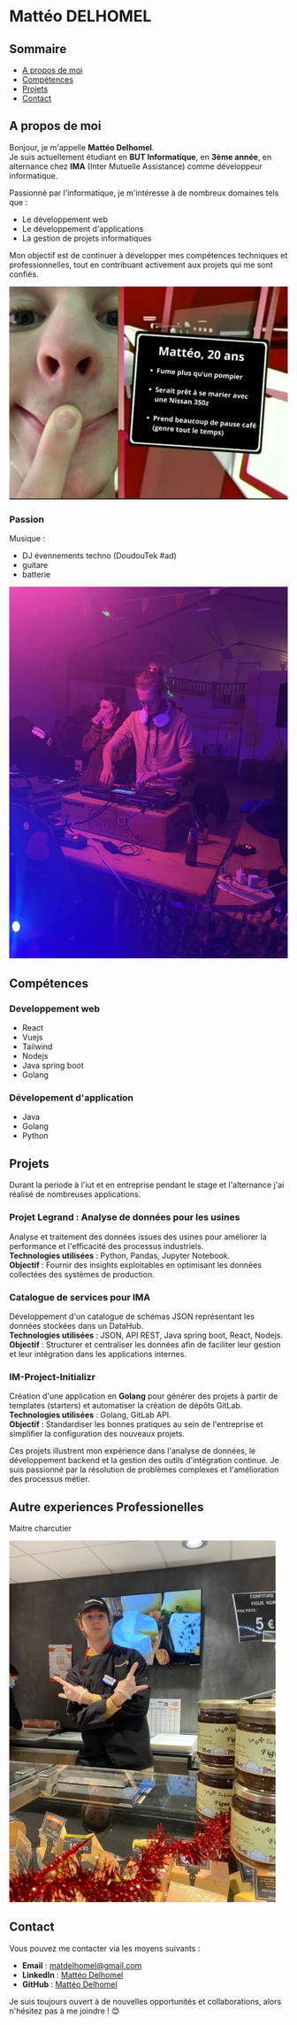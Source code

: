 #  Mattéo DELHOMEL

## Sommaire

- [A propos de moi](#À-propos-de-moi)
- [Compétences](#compétences)
- [Projets](#projets)
- [Contact](#contact)

## A propos de moi

Bonjour, je m'appelle **Mattéo Delhomel**.  
Je suis actuellement étudiant en **BUT Informatique**, en **3ème année**, en alternance chez **IMA** (Inter Mutuelle Assistance) comme développeur informatique.

Passionné par l'informatique, je m'intéresse à de nombreux domaines tels que :
- Le développement web
- Le développement d'applications
- La gestion de projets informatiques

Mon objectif est de continuer à développer mes compétences techniques et professionnelles, tout en contribuant activement aux projets qui me sont confiés.

![Mon image](tellement-vrai.PNG)

### Passion

Musique :
- DJ évennements techno (DoudouTek #ad)
- guitare
- batterie

![Mon image](photo-teuf.jpg)


## Compétences

### Developpement web
- React
- Vuejs
- Tailwind
- Nodejs
- Java spring boot
- Golang

### Dévelopement d'application
- Java
- Golang
- Python


## Projets

Durant la periode à l'iut et en entreprise pendant le stage et l'alternance j'ai réalisé de nombreuses applications.

### Projet Legrand : Analyse de données pour les usines
Analyse et traitement des données issues des usines pour améliorer la performance et l'efficacité des processus industriels.  
**Technologies utilisées** : Python, Pandas, Jupyter Notebook.  
**Objectif** : Fournir des insights exploitables en optimisant les données collectées des systèmes de production.


### Catalogue de services pour IMA
Développement d'un catalogue de schémas JSON représentant les données stockées dans un DataHub.  
**Technologies utilisées** : JSON, API REST, Java spring boot, React, Nodejs.  
**Objectif** : Structurer et centraliser les données afin de faciliter leur gestion et leur intégration dans les applications internes.


### IM-Project-Initializr
Création d'une application en **Golang** pour générer des projets à partir de templates (starters) et automatiser la création de dépôts GitLab.  
**Technologies utilisées** : Golang, GitLab API.  
**Objectif** : Standardiser les bonnes pratiques au sein de l'entreprise et simplifier la configuration des nouveaux projets.

Ces projets illustrent mon expérience dans l'analyse de données, le développement backend et la gestion des outils d'intégration continue. Je suis passionné par la résolution de problèmes complexes et l'amélioration des processus métier.

## Autre experiences Professionelles

Maitre charcutier

![Mon image](charcute.png)


## Contact

Vous pouvez me contacter via les moyens suivants :

- **Email** : [matdelhomel@gmail.com](mailto:matdelhomel@gmail.com)  
- **LinkedIn** : [Mattéo Delhomel](https://www.linkedin.com/in/helicoptere-de-combat/)
- **GitHub** : [Mattéo Delhomel](https://github.com/matteo-delhomel)  

Je suis toujours ouvert à de nouvelles opportunités et collaborations, alors n'hésitez pas à me joindre ! 😊

